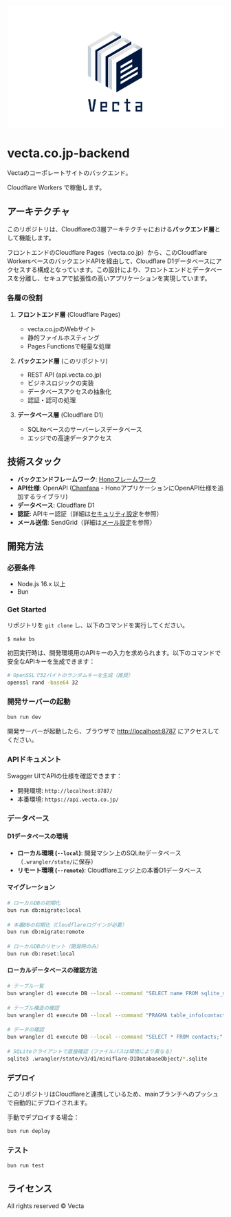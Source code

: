 ![hero.svg](public/assets/logo.svg)

# vecta.co.jp-backend

Vectaのコーポレートサイトのバックエンド。

Cloudflare Workers で稼働します。

## アーキテクチャ

このリポジトリは、Cloudflareの3層アーキテクチャにおける**バックエンド層**として機能します。

フロントエンドのCloudflare Pages（vecta.co.jp）から、このCloudflare WorkersベースのバックエンドAPIを経由して、Cloudflare D1データベースにアクセスする構成となっています。この設計により、フロントエンドとデータベースを分離し、セキュアで拡張性の高いアプリケーションを実現しています。

### 各層の役割

1. **フロントエンド層** (Cloudflare Pages)
   - vecta.co.jpのWebサイト
   - 静的ファイルホスティング
   - Pages Functionsで軽量な処理

2. **バックエンド層** (このリポジトリ)
   - REST API (api.vecta.co.jp)
   - ビジネスロジックの実装
   - データベースアクセスの抽象化
   - 認証・認可の処理

3. **データベース層** (Cloudflare D1)
   - SQLiteベースのサーバーレスデータベース
   - エッジでの高速データアクセス

## 技術スタック

- **バックエンドフレームワーク**: [Honoフレームワーク](https://hono-ja.pages.dev/)
- **API仕様**: OpenAPI ([Chanfana](https://github.com/cloudflare/chanfana) - HonoアプリケーションにOpenAPI仕様を追加するライブラリ)
- **データベース**: Cloudflare D1
- **認証**: APIキー認証（詳細は[セキュリティ設定](docs/SECURITY.md)を参照）
- **メール送信**: SendGrid（詳細は[メール設定](docs/MAIL_SETUP.md)を参照）

## 開発方法

### 必要条件

- Node.js 16.x 以上
- Bun

### Get Started

リポジトリを `git clone` し、以下のコマンドを実行してください。

```shell
$ make bs
```

初回実行時は、開発環境用のAPIキーの入力を求められます。以下のコマンドで安全なAPIキーを生成できます：

```bash
# OpenSSLで32バイトのランダムキーを生成（推奨）
openssl rand -base64 32
```

### 開発サーバーの起動

```bash
bun run dev
```

開発サーバーが起動したら、ブラウザで [http://localhost:8787](http://localhost:8787) にアクセスしてください。

### APIドキュメント

Swagger UIでAPIの仕様を確認できます：
- 開発環境: `http://localhost:8787/`
- 本番環境: `https://api.vecta.co.jp/`

### データベース

#### D1データベースの環境

- **ローカル環境 (`--local`)**: 開発マシン上のSQLiteデータベース（`.wrangler/state/`に保存）
- **リモート環境 (`--remote`)**: Cloudflareエッジ上の本番D1データベース

#### マイグレーション

```bash
# ローカルDBの初期化
bun run db:migrate:local

# 本番DBの初期化（Cloudflareログインが必要）
bun run db:migrate:remote

# ローカルDBのリセット（開発時のみ）
bun run db:reset:local
```

#### ローカルデータベースの確認方法

```bash
# テーブル一覧
bun wrangler d1 execute DB --local --command "SELECT name FROM sqlite_master WHERE type='table';"

# テーブル構造の確認
bun wrangler d1 execute DB --local --command "PRAGMA table_info(contacts);"

# データの確認
bun wrangler d1 execute DB --local --command "SELECT * FROM contacts;"

# SQLiteクライアントで直接確認（ファイルパスは環境により異なる）
sqlite3 .wrangler/state/v3/d1/miniflare-D1DatabaseObject/*.sqlite
```

### デプロイ

このリポジトリはCloudflareと連携しているため、mainブランチへのプッシュで自動的にデプロイされます。

手動でデプロイする場合：
```bash
bun run deploy
```

### テスト

```bash
bun run test
```

## ライセンス

All rights reserved © Vecta
